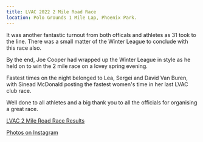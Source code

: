 ```yaml
---
title: LVAC 2022 2 Mile Road Race
location: Polo Grounds 1 Mile Lap, Phoenix Park.
---
```


It was another fantastic turnout from both officals and athletes as 31 took to the line. There was a small matter of the Winter League to conclude with this race also.

By the end, Joe Cooper had wrapped up the Winter League in style as he held on to win the 2 mile race on a lovey spring evening.

Fastest times on the night belonged to Lea, Sergei and David Van Buren, with Sinead McDonald posting the fastest women's time in her last LVAC club race.

Well done to all athletes and a big thank you to all the officials for organising a great race.

<a href="/races/2022-04-12-LVAC-2-Mile-Road/" target="_blank" rel="noopener noreferrer">LVAC 2 Mile Road Race Results</a>

<a href="https://www.instagram.com/p/CcQ7RKrs20T/" target="_blank" rel="noopener noreferrer">Photos on Instagram</a>
 
